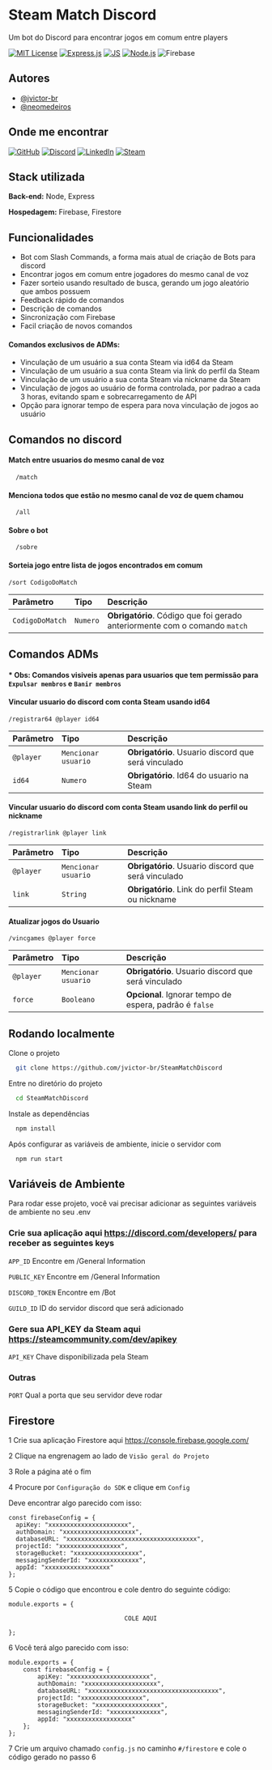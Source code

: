 
# Steam Match Discord

Um bot do Discord para encontrar jogos em comum entre players

[![MIT License](https://camo.githubusercontent.com/3dbcfa4997505c80ef928681b291d33ecfac2dabf563eb742bb3e269a5af909c/68747470733a2f2f696d672e736869656c64732e696f2f6769746875622f6c6963656e73652f496c65726961796f2f6d61726b646f776e2d6261646765733f7374796c653d666f722d7468652d6261646765)](https://choosealicense.com/licenses/mit/)
[![Express.js](https://img.shields.io/badge/Express.js-404D59?style=for-the-badge)]()
[![JS](https://img.shields.io/badge/JavaScript-323330?style=for-the-badge&logo=javascript&logoColor=F7DF1E)]()
[![Node.js](https://img.shields.io/badge/Node.js-43853D?style=for-the-badge&logo=node.js&logoColor=white)]()
![Firebase](https://img.shields.io/badge/Firebase-039BE5?style=for-the-badge&logo=Firebase&logoColor=white)

## Autores

- [@jvictor-br](https://github.com/jvictor-br/)
- [@neomedeiros](https://github.com/neomedeiros)


## Onde me encontrar

[![GitHub](https://img.shields.io/badge/GitHub-100000?style=for-the-badge&logo=github&logoColor=white)](https://github.com/jvictor-br/SteamMatchDiscord)
[![Discord](https://img.shields.io/badge/Discord-7289DA?style=for-the-badge&logo=discord&logoColor=white)](https://discord.gg/HNfKw8CDWd)
[![LinkedIn](https://img.shields.io/badge/LinkedIn-0077B5?style=for-the-badge&logo=linkedin&logoColor=white)](https://www.linkedin.com/in/jvictor-br/)
[![Steam](https://img.shields.io/badge/Steam-000000?style=for-the-badge&logo=steam&logoColor=white)](https://steamcommunity.com/id/VictorOficial/)






## Stack utilizada

**Back-end:** Node, Express

**Hospedagem:** Firebase, Firestore


## Funcionalidades

- Bot com Slash Commands, a forma mais atual de criação de Bots para discord
- Encontrar jogos em comum entre jogadores do mesmo canal de voz
- Fazer sorteio usando resultado de busca, gerando um jogo aleatório que ambos possuem
- Feedback rápido de comandos
- Descrição de comandos
- Sincronização com Firebase
- Facil criação de novos comandos
#### Comandos exclusivos de ADMs:
- Vinculação de um usuário a sua conta Steam via id64 da Steam
- Vinculação de um usuário a sua conta Steam via link do perfil da Steam
- Vinculação de um usuário a sua conta Steam via nickname da Steam
- Vinculação de jogos ao usuário de forma controlada, por padrao a cada 3 horas, evitando spam e sobrecarregamento de API
- Opção para ignorar tempo de espera para nova vinculação de jogos ao usuário



## Comandos no discord

#### Match entre usuarios do mesmo canal de voz

```
  /match
```
#### Menciona todos que estão no mesmo canal de voz  de quem chamou

```
  /all
```
#### Sobre o bot

```
  /sobre
```


#### Sorteia jogo entre lista de jogos encontrados em comum
```
/sort CodigoDoMatch
```
| Parâmetro   | Tipo       | Descrição                           |
| :---------- | :--------- | :---------------------------------- |
| `CodigoDoMatch` | `Numero` | **Obrigatório**. Código que foi gerado anteriormente com o comando `match`|

## Comandos ADMs
#### * Obs: Comandos visiveis apenas para usuarios  que tem permissão para `Expulsar membros` e `Banir membros`
#### Vincular usuario do discord com conta Steam usando id64
```
/registrar64 @player id64
```
| Parâmetro   | Tipo       | Descrição                           |
| :---------- | :--------- | :---------------------------------- |
| `@player` | `Mencionar usuario` | **Obrigatório**. Usuario discord que será vinculado |
| `id64` | `Numero` | **Obrigatório**. Id64 do usuario na Steam|

#### Vincular usuario do discord com conta Steam usando link do perfil ou nickname
```
/registrarlink @player link
```
| Parâmetro   | Tipo       | Descrição                           |
| :---------- | :--------- | :---------------------------------- |
| `@player` | `Mencionar usuario` | **Obrigatório**. Usuario discord que será vinculado |
| `link` | `String` | **Obrigatório**. Link do perfil Steam  ou nickname|

#### Atualizar jogos do Usuario
```
/vincgames @player force
```
| Parâmetro   | Tipo       | Descrição                           |
| :---------- | :--------- | :---------------------------------- |
| `@player` | `Mencionar usuario` | **Obrigatório**. Usuario discord que será vinculado |
| `force` | `Booleano` | **Opcional**. Ignorar tempo de espera, padrão é `false`|

## Rodando localmente

Clone o projeto

```bash
  git clone https://github.com/jvictor-br/SteamMatchDiscord
```

Entre no diretório do projeto

```bash
  cd SteamMatchDiscord
```

Instale as dependências

```bash
  npm install
```

Após configurar as variáveis de ambiente, inicie o servidor com

```bash
  npm run start
```


## Variáveis de Ambiente

Para rodar esse projeto, você vai precisar adicionar as seguintes variáveis de ambiente no seu .env

### Crie sua aplicação aqui https://discord.com/developers/ para receber as seguintes keys

`APP_ID` Encontre em /General Information

`PUBLIC_KEY` Encontre em /General Information

`DISCORD_TOKEN` Encontre em /Bot

`GUILD_ID` ID do servidor discord que será adicionado

### Gere sua API_KEY da Steam aqui https://steamcommunity.com/dev/apikey

`API_KEY` Chave disponibilizada pela Steam

### Outras

`PORT` Qual a porta que seu servidor deve rodar

## Firestore

1 Crie sua aplicação Firestore aqui https://console.firebase.google.com/

2 Clique na engrenagem ao lado de `Visão geral do Projeto`

3 Role a página até o fim

4 Procure por `Configuração do SDK` e clique em `Config`

Deve encontrar algo parecido com isso:
```
const firebaseConfig = {
  apiKey: "xxxxxxxxxxxxxxxxxxxxxx",
  authDomain: "xxxxxxxxxxxxxxxxxxxx",
  databaseURL: "xxxxxxxxxxxxxxxxxxxxxxxxxxxxxxxxxxxx",
  projectId: "xxxxxxxxxxxxxxxxx",
  storageBucket: "xxxxxxxxxxxxxxxxxx",
  messagingSenderId: "xxxxxxxxxxxxxx",
  appId: "xxxxxxxxxxxxxxxxxx"
};
```

5 Copie o código que encontrou e cole dentro do seguinte código:
```
module.exports = {

                                COLE AQUI

};
```

6 Você terá algo parecido com isso:
```
module.exports = {
    const firebaseConfig = {
        apiKey: "xxxxxxxxxxxxxxxxxxxxxx",
        authDomain: "xxxxxxxxxxxxxxxxxxxx",
        databaseURL: "xxxxxxxxxxxxxxxxxxxxxxxxxxxxxxxxxxxx",
        projectId: "xxxxxxxxxxxxxxxxx",
        storageBucket: "xxxxxxxxxxxxxxxxxx",
        messagingSenderId: "xxxxxxxxxxxxxx",
        appId: "xxxxxxxxxxxxxxxxxx"
    };
};
```
7 Crie um arquivo chamado `config.js` no caminho `#/firestore` e  cole o código gerado no passo 6
